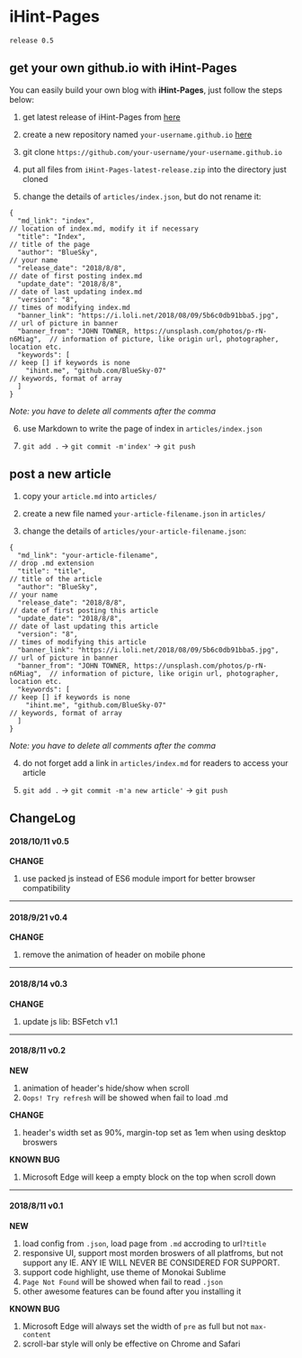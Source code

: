 # iHint-Pages

`release 0.5`

## get your own github.io with iHint-Pages

You can easily build your own blog with **iHint-Pages**, just follow the steps below:

1. get latest release of iHint-Pages from [here](https://github.com/BlueSky-07/bluesky-07.github.io/releases)

2. create a new repository named `your-username.github.io` [here](https://github.com/new)

3. git clone `https://github.com/your-username/your-username.github.io`

4. put all files from `iHint-Pages-latest-release.zip` into the directory just cloned

5. change the details of `articles/index.json`, but do not rename it:
```text
{
  "md_link": "index",                                                     // location of index.md, modify it if necessary
  "title": "Index",                                                       // title of the page
  "author": "BlueSky",                                                    // your name
  "release_date": "2018/8/8",                                             // date of first posting index.md
  "update_date": "2018/8/8",                                              // date of last updating index.md
  "version": "8",                                                         // times of modifying index.md
  "banner_link": "https://i.loli.net/2018/08/09/5b6c0db91bba5.jpg",       // url of picture in banner
  "banner_from": "JOHN TOWNER, https://unsplash.com/photos/p-rN-n6Miag",  // information of picture, like origin url, photographer, location etc.
  "keywords": [                                                           // keep [] if keywords is none
    "ihint.me", "github.com/BlueSky-07"                                   // keywords, format of array
  ] 
}
```
*Note: you have to delete all comments after the comma*

6. use Markdown to write the page of index in `articles/index.json`

7. `git add .` -> `git commit -m'index'` -> `git push`

## post a new article

1. copy your `article.md` into `articles/`

2. create a new file named `your-article-filename.json` in `articles/`

3. change the details of `articles/your-article-filename.json`:
```text
{
  "md_link": "your-article-filename",                                     // drop .md extension
  "title": "title",                                                       // title of the article
  "author": "BlueSky",                                                    // your name
  "release_date": "2018/8/8",                                             // date of first posting this article
  "update_date": "2018/8/8",                                              // date of last updating this article
  "version": "8",                                                         // times of modifying this article
  "banner_link": "https://i.loli.net/2018/08/09/5b6c0db91bba5.jpg",       // url of picture in banner
  "banner_from": "JOHN TOWNER, https://unsplash.com/photos/p-rN-n6Miag",  // information of picture, like origin url, photographer, location etc.
  "keywords": [                                                           // keep [] if keywords is none
    "ihint.me", "github.com/BlueSky-07"                                   // keywords, format of array
  ]
}
```
*Note: you have to delete all comments after the comma*

4. do not forget add a link in `articles/index.md` for readers to access your article

5. `git add .` -> `git commit -m'a new article'` -> `git push`

## ChangeLog

#### 2018/10/11 v0.5

**CHANGE**
1. use packed js instead of ES6 module import for better browser compatibility

----
#### 2018/9/21 v0.4

**CHANGE**
1. remove the animation of header on mobile phone

----
#### 2018/8/14 v0.3

**CHANGE**
1. update js lib: BSFetch v1.1

----
#### 2018/8/11 v0.2

**NEW**
1. animation of header's hide/show when scroll
1. `Oops! Try refresh` will be showed when fail to load .md

**CHANGE**
1. header's width set as 90%, margin-top set as 1em when using desktop broswers

**KNOWN BUG**
1. Microsoft Edge will keep a empty block on the top when scroll down

----
#### 2018/8/11 v0.1

**NEW**
1. load config from `.json`, load page from `.md` accroding to url`?title`
1. responsive UI, support most morden broswers of all platfroms, but not support any IE. ANY IE WILL NEVER BE CONSIDERED FOR SUPPORT.
1. support code highlight, use theme of Monokai Sublime
1. `Page Not Found` will be showed when fail to read `.json`
1. other awesome features can be found after you installing it

**KNOWN BUG**
1. Microsoft Edge will always set the width of `pre` as full but not `max-content`
1. scroll-bar style will only be effective on Chrome and Safari